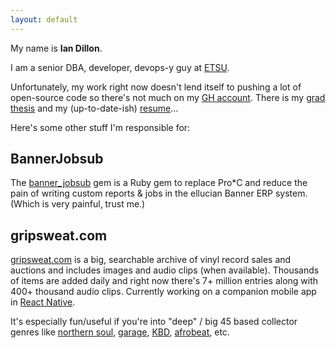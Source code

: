 ```yaml
---
layout: default
---
```


My name is **Ian Dillon**.

I am a senior DBA, developer, devops-y guy at [ETSU](http://www.etsu.edu).

Unfortunately, my work right now doesn't lend itself to pushing a lot of open-source code so there's not much on my [GH account](https://github.com/ian-d). There is my [grad thesis](http://dc.etsu.edu/etd/1497/) and my (up-to-date-ish) [resume](/resume/resume.pdf)...

Here's some other stuff I'm responsible for:

## BannerJobsub

The [banner_jobsub](https://github.com/ian-d/banner_jobsub) gem is a Ruby gem to replace Pro*C and reduce the pain of writing custom reports & jobs in the ellucian Banner ERP system. (Which is very painful, trust me.)

## gripsweat.com

[gripsweat.com](https://gripsweat.com) is a big, searchable archive of vinyl record sales and auctions and includes images and audio clips (when available). Thousands of items are added daily and right now there's 7+ million entries along with 400+ thousand audio clips. Currently working on a companion mobile app in [React Native](https://facebook.github.io/react-native/).

It's especially fun/useful if you're into "deep" / big 45 based collector genres like [northern soul](https://gripsweat.com/search/?query=northern%20soul&page=1&sort_by=date&audio_only=1), [garage](https://gripsweat.com/search/?query=garage&button=), [KBD](https://gripsweat.com/search/?query=kbd&page=1&sort_by=date&audio_only=1), [afrobeat](https://gripsweat.com/search/?query=afrobeat&page=1&sort_by=date&audio_only=1), etc.
